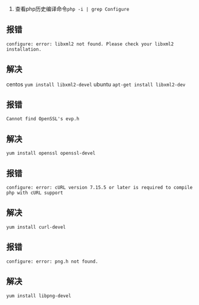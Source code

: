 1. 查看php历史编译命令`php -i | grep Configure`

## 报错
`configure: error: libxml2 not found. Please check your libxml2 installation.`
## 解决
centos `yum install libxml2-devel`
ubuntu `apt-get install libxml2-dev`
## 报错
`Cannot find OpenSSL's evp.h`
## 解决
`yum install openssl openssl-devel`
## 报错
`configure: error: cURL version 7.15.5 or later is required to compile php with cURL support`
## 解决
`yum install curl-devel`
## 报错
`configure: error: png.h not found.`
## 解决
`yum install libpng-devel`
